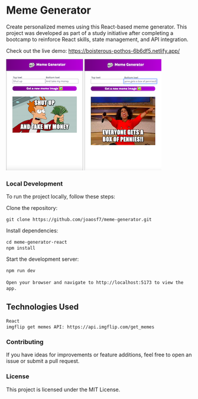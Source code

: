 # Meme Generator

Create personalized memes using this React-based meme generator. This project was developed as part of a study initiative after completing a bootcamp to reinforce React skills, state management, and API integration.

Check out the live demo: https://boisterous-pothos-6b6df5.netlify.app/

![Screenshot 1](screenshots/screenshot1.png)
![Screenshot 2](screenshots/screenshot2.png)

### Local Development

To run the project locally, follow these steps:

Clone the repository:

    git clone https://github.com/joaosf7/meme-generator.git

Install dependencies:

    cd meme-generator-react
    npm install

Start the development server:

    npm run dev

    Open your browser and navigate to http://localhost:5173 to view the app.

## Technologies Used

    React
    imgflip get memes API: https://api.imgflip.com/get_memes

### Contributing

If you have ideas for improvements or feature additions, feel free to open an issue or submit a pull request. 

### License

This project is licensed under the MIT License.